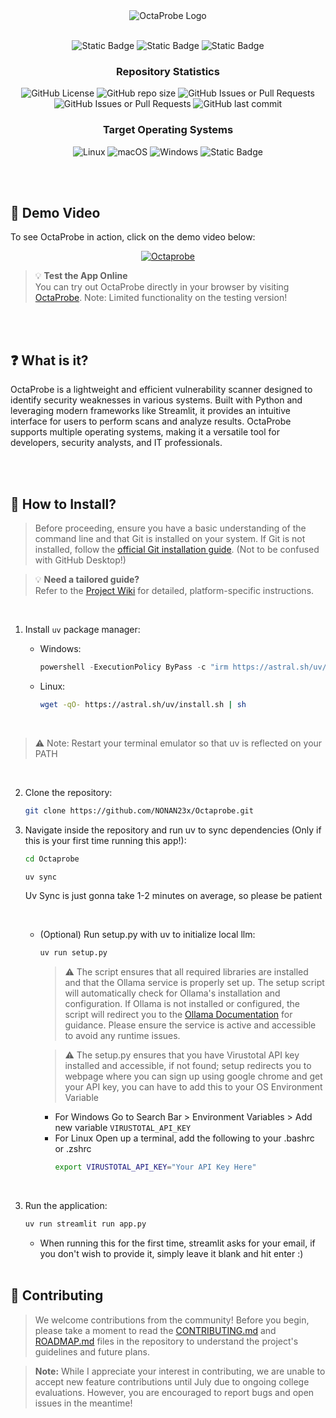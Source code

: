 

<div style="text-align: center; width: 100%;">
    <img src="assets/misc/Octaprobe.png" alt="OctaProbe Logo" style="max-width: 100%; height: auto;">
</div>

<br>
<div align=center> 

![Static Badge](https://img.shields.io/badge/Python-Lol?style=for-the-badge)
![Static Badge](https://img.shields.io/badge/Streamlit-badge?style=for-the-badge&color=%236200EA)
![Static Badge](https://img.shields.io/badge/Ollama-badge?style=for-the-badge&color=%23212121)

### Repository Statistics

![GitHub License](https://img.shields.io/github/license/NONAN23x/Octaprobe)
![GitHub repo size](https://img.shields.io/github/repo-size/NONAN23x/Octaprobe)
![GitHub Issues or Pull Requests](https://img.shields.io/github/issues/NONAN23x/Octaprobe)
![GitHub Issues or Pull Requests](https://img.shields.io/github/issues-pr/NONAN23x/Octaprobe)
![GitHub last commit](https://img.shields.io/github/last-commit/NONAN23x/Octaprobe)

### Target Operating Systems

![Linux](https://img.shields.io/badge/Linux-FCC624?style=for-the-badge&logo=linux&logoColor=black)
![macOS](https://img.shields.io/badge/mac%20os-000000?style=for-the-badge&logo=macos&logoColor=F0F0F0)
![Windows](https://img.shields.io/badge/Windows-0078D6?style=for-the-badge&logo=windows&logoColor=white)
![Static Badge](https://img.shields.io/badge/Android-Android?style=for-the-badge&logo=Android&color=Green)


</div>

<br><br>

## 🎥 Demo Video

To see OctaProbe in action, click on the demo video below:

<div align="center">

[![Octaprobe](assets/misc/Octaprobe.png)](https://www.youtube.com/watch?v=13AFKNG8OL4)


</div>

>💡 **Test the App Online**  
You can try out OctaProbe directly in your browser by visiting [OctaProbe](https://octaprobe.streamlit.app/).
Note: Limited functionality on the testing version!

<br><br>

## ❓ What is it?

OctaProbe is a lightweight and efficient vulnerability scanner designed to identify security weaknesses in various systems. Built with Python and leveraging modern frameworks like Streamlit, it provides an intuitive interface for users to perform scans and analyze results. OctaProbe supports multiple operating systems, making it a versatile tool for developers, security analysts, and IT professionals.

<br><br>

## 🚀 How to Install?

> Before proceeding, ensure you have a basic understanding of the command line and that Git is installed on your system. If Git is not installed, follow the [official Git installation guide](https://git-scm.com/book/en/v2/Getting-Started-Installing-Git).  (Not to be confused with GitHub Desktop!)

> 💡 **Need a tailored guide?**  
> Refer to the [Project Wiki](https://github.com/NONAN23x/Octaprobe/wiki) for detailed, platform-specific instructions.

<br>

1. Install `uv` package manager:
    
    - Windows:
        ```powershell
        powershell -ExecutionPolicy ByPass -c "irm https://astral.sh/uv/install.ps1 | iex"
        ```
    - Linux:
        ```bash
        wget -qO- https://astral.sh/uv/install.sh | sh
        ```

<br>

> ⚠️ Note: Restart your terminal emulator so that uv is reflected on your PATH

<br>

2. Clone the repository:
    ```bash
    git clone https://github.com/NONAN23x/Octaprobe.git
    ```
3. Navigate inside the repository and run uv to sync dependencies (Only if this is your first time running this app!):
    ```bash
    cd Octaprobe
    ```
    ```bash
    uv sync
    ```
    Uv Sync is just gonna take 1-2 minutes on average, so please be patient
    
    <br>

    -  (Optional) Run setup.py with uv to initialize local llm:
        ```bash
        uv run setup.py
        ```
        > ⚠️ The script ensures that all required libraries are installed and that the Ollama service is properly set up. The setup script will automatically check for Ollama's installation and configuration. If Ollama is not installed or configured, the script will redirect you to the [Ollama Documentation](https://ollama.com/) for guidance. Please ensure the service is active and accessible to avoid any runtime issues.

        > ⚠️ The setup.py ensures that you have Virustotal API key installed and accessible, if not found; setup redirects you to webpage where you can sign up using google chrome and get your API key, you can have to add this to your OS Environment Variable

        - For Windows
        Go to Search Bar > Environment Variables > Add new variable `VIRUSTOTAL_API_KEY`
        - For Linux
        Open up a terminal, add the following to your .bashrc or .zshrc
            ```bash 
            export VIRUSTOTAL_API_KEY="Your API Key Here"
            ```

<br>

3. Run the application:  
    ```bash
    uv run streamlit run app.py
    ```
    - When running this for the first time, streamlit asks for your email, if you don't wish to provide it, simply leave it blank and hit enter :)
<br><br>

## 🤝 Contributing
> We welcome contributions from the community! Before you begin, please take a moment to read the [CONTRIBUTING.md](https://github.com/NONAN23x/Octaprobe/blob/main/CONTRIBUTING.md) and [ROADMAP.md](https://github.com/NONAN23x/Octaprobe/blob/main/ROADMAP.md) files in the repository to understand the project's guidelines and future plans.

> **Note:** While I appreciate your interest in contributing, we are unable to accept new feature contributions until July due to ongoing college evaluations. However, you are encouraged to report bugs and open issues in the meantime!